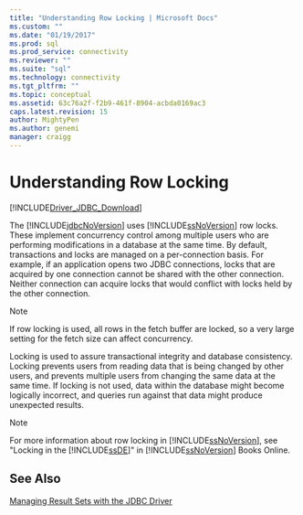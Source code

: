 ```yaml
---
title: "Understanding Row Locking | Microsoft Docs"
ms.custom: ""
ms.date: "01/19/2017"
ms.prod: sql
ms.prod_service: connectivity
ms.reviewer: ""
ms.suite: "sql"
ms.technology: connectivity
ms.tgt_pltfrm: ""
ms.topic: conceptual
ms.assetid: 63c76a2f-f2b9-461f-8904-acbda0169ac3
caps.latest.revision: 15
author: MightyPen
ms.author: genemi
manager: craigg
---
```

# Understanding Row Locking
[!INCLUDE[Driver_JDBC_Download](../../includes/driver_jdbc_download.md)]

  The [!INCLUDE[jdbcNoVersion](../../includes/jdbcnoversion_md.md)] uses [!INCLUDE[ssNoVersion](../../includes/ssnoversion_md.md)] row locks. These implement concurrency control among multiple users who are performing modifications in a database at the same time. By default, transactions and locks are managed on a per-connection basis. For example, if an application opens two JDBC connections, locks that are acquired by one connection cannot be shared with the other connection. Neither connection can acquire locks that would conflict with locks held by the other connection.  
  
> [!NOTE]  
>  If row locking is used, all rows in the fetch buffer are locked, so a very large setting for the fetch size can affect concurrency.  
  
 Locking is used to assure transactional integrity and database consistency. Locking prevents users from reading data that is being changed by other users, and prevents multiple users from changing the same data at the same time. If locking is not used, data within the database might become logically incorrect, and queries run against that data might produce unexpected results.  
  
> [!NOTE]  
>  For more information about row locking in [!INCLUDE[ssNoVersion](../../includes/ssnoversion_md.md)], see "Locking in the [!INCLUDE[ssDE](../../includes/ssde_md.md)]" in [!INCLUDE[ssNoVersion](../../includes/ssnoversion_md.md)] Books Online.  
  
## See Also  
 [Managing Result Sets with the JDBC Driver](../../connect/jdbc/managing-result-sets-with-the-jdbc-driver.md)  
  
  
